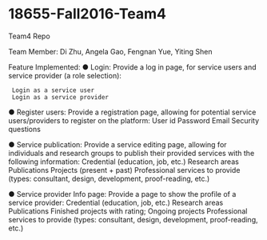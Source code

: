 # 18655-Fall2016-Team4
Team4 Repo

Team Member: Di Zhu, Angela Gao, Fengnan Yue, Yiting Shen


Feature Implemented:
●    Login: Provide a log in page, for service users and service provider (a role selection):

     Login as a service user
     Login as a service provider

●  Register users: Provide a registration page, allowing for potential service users/providers to register on the platform:
     User id
     Password
     Email
     Security questions

●     Service publication: Provide a service editing page, allowing for individuals and research groups to publish their provided services with the following information:
     Credential (education, job, etc.)
     Research areas
     Publications
     Projects (present + past)
     Professional services to provide (types: consultant, design, development, proof-reading, etc.)

 ● Service provider Info page: Provide a page to show the profile of a service provider:
      Credential (education, job, etc.)
      Research areas
      Publications
      Finished projects with rating;
      Ongoing projects
      Professional services to provide (types: consultant, design, development, proof-reading, etc.)